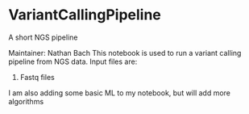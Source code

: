 # VariantCallingPipeline
A short NGS pipeline

Maintainer: Nathan Bach
This notebook is used to run a variant calling pipeline from NGS data.
Input files are:
  1) Fastq files

I am also adding some basic ML to my notebook, but will add more algorithms
